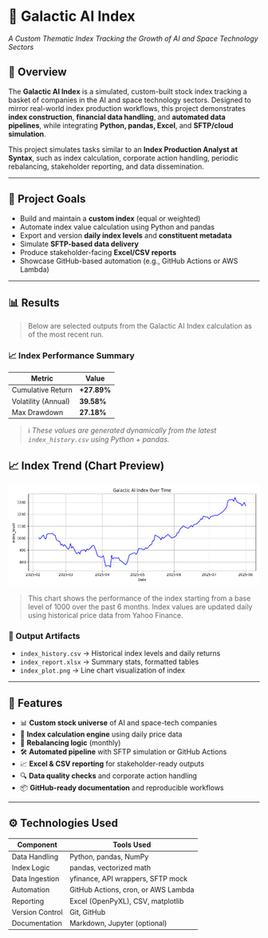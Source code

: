 # 🚀 Galactic AI Index  
*A Custom Thematic Index Tracking the Growth of AI and Space Technology Sectors*

## 🧠 Overview  
The **Galactic AI Index** is a simulated, custom-built stock index tracking a basket of companies in the AI and space technology sectors. Designed to mirror real-world index production workflows, this project demonstrates **index construction**, **financial data handling**, and **automated data pipelines**, while integrating **Python, pandas, Excel**, and **SFTP/cloud simulation**.

This project simulates tasks similar to an **Index Production Analyst at Syntax**, such as index calculation, corporate action handling, periodic rebalancing, stakeholder reporting, and data dissemination.

---

## 🎯 Project Goals

- Build and maintain a **custom index** (equal or weighted)
- Automate index value calculation using Python and pandas
- Export and version **daily index levels** and **constituent metadata**
- Simulate **SFTP-based data delivery**
- Produce stakeholder-facing **Excel/CSV reports**
- Showcase GitHub-based automation (e.g., GitHub Actions or AWS Lambda)

---

## 📊 Results

> Below are selected outputs from the Galactic AI Index calculation as of the most recent run.


### 📈 Index Performance Summary
| Metric             | Value       |
|--------------------|-------------|
| Cumulative Return  | **+27.89%**  |
| Volatility (Annual)| **39.58%**   |
| Max Drawdown       | **27.18%**   |

> ℹ️ *These values are generated dynamically from the latest `index_history.csv` using Python + pandas.*



## 📈 Index Trend (Chart Preview)

![Galactic AI Index Chart](reports/galactic_index_trend.png)

> This chart shows the performance of the index starting from a base level of 1000 over the past 6 months. Index values are updated daily using historical price data from Yahoo Finance.


### 📁 Output Artifacts
- `index_history.csv` → Historical index levels and daily returns  
- `index_report.xlsx` → Summary stats, formatted tables  
- `index_plot.png` → Line chart visualization of index  

---


## 🧱 Features

- 📊 **Custom stock universe** of AI and space-tech companies  
- 🧮 **Index calculation engine** using daily price data  
- 🔁 **Rebalancing logic** (monthly)  
- 🛠️ **Automated pipeline** with SFTP simulation or GitHub Actions  
- 📈 **Excel & CSV reporting** for stakeholder-ready outputs  
- 🔍 **Data quality checks** and corporate action handling  
- 📦 **GitHub-ready documentation** and reproducible workflows

---

## ⚙️ Technologies Used

| Component        | Tools Used                         |
|------------------|------------------------------------|
| Data Handling    | Python, pandas, NumPy              |
| Index Logic      | pandas, vectorized math            |
| Data Ingestion   | yfinance, API wrappers, SFTP mock  |
| Automation       | GitHub Actions, cron, or AWS Lambda|
| Reporting        | Excel (OpenPyXL), CSV, matplotlib  |
| Version Control  | Git, GitHub                        |
| Documentation    | Markdown, Jupyter (optional)       |